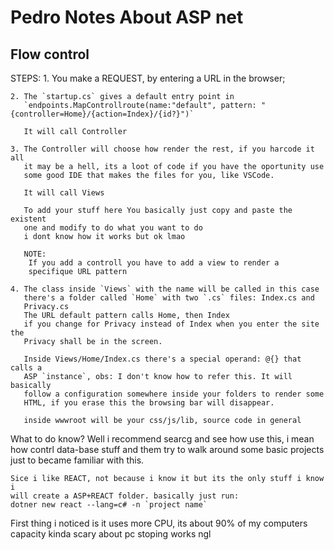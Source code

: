 # Pedro Notes About ASP net

## Flow control
STEPS:
    1. You make a REQUEST, by entering a URL in the browser;

    2. The `startup.cs` gives a default entry point in
       `endpoints.MapControllroute(name:"default", pattern: "{controller=Home}/{action=Index}/{id?}")`

       It will call Controller

    3. The Controller will choose how render the rest, if you harcode it all
       it may be a hell, its a loot of code if you have the oportunity use
       some good IDE that makes the files for you, like VSCode. 

       It will call Views

       To add your stuff here You basically just copy and paste the existent
       one and modify to do what you want to do
       i dont know how it works but ok lmao

       NOTE:    
        If you add a controll you have to add a view to render a
        specifique URL pattern

    4. The class inside `Views` with the name will be called in this case
       there's a folder called `Home` with two `.cs` files: Index.cs and
       Privacy.cs
       The URL default pattern calls Home, then Index
       if you change for Privacy instead of Index when you enter the site the
       Privacy shall be in the screen.

       Inside Views/Home/Index.cs there's a special operand: @{} that calls a
       ASP `instance`, obs: I don't know how to refer this. It will basically
       follow a configuration somewhere inside your folders to render some
       HTML, if you erase this the browsing bar will disappear.

       inside wwwroot will be your css/js/lib, source code in general



What to do know?
    Well i recommend searcg and see how use this, i mean how contrl data-base stuff and them try to walk around some 
    basic projects just to became familiar with this.

    Sice i like REACT, not because i know it but its the only stuff i know i
    will create a ASP+REACT folder. basically just run: 
    dotner new react --lang=c# -n `project name`

First thing i noticed is it uses more CPU, its about 90% of my computers
capacity kinda scary about pc stoping works ngl


